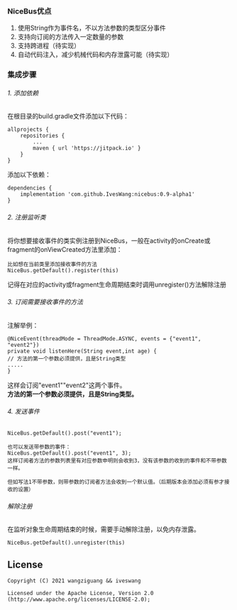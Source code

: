 ### NiceBus优点
1. 使用String作为事件名，不以方法参数的类型区分事件
2. 支持向订阅的方法传入一定数量的参数
3. 支持跨进程（待实现）
4. 自动代码注入，减少机械代码和内存泄露可能（待实现）
### 集成步骤
###### 1. 添加依赖
在根目录的build.gradle文件添加以下代码：
```
allprojects {
	repositories {
		...
		maven { url 'https://jitpack.io' }
	}
}
```

添加以下依赖：
```
dependencies {
	implementation 'com.github.IvesWang:nicebus:0.9-alpha1'
}
```

###### 2. 注册监听类
将你想要接收事件的类实例注册到NiceBus，一般在activity的onCreate或fragment的onViewCreated方法里添加：</br>
```
比如想在当前类里添加接收事件的方法
NiceBus.getDefault().register(this)
```
记得在对应的activity或fragment生命周期结束时调用unregister()方法解除注册</br>


###### 3. 订阅需要接收事件的方法
注解举例：</br>

```
@NiceEvent(threadMode = ThreadMode.ASYNC, events = {"event1", "event2"})
private void listenHere(String event,int age) {
// 方法的第一个参数必须提供，且是String类型
.....
}
```
这样会订阅"event1""event2"这两个事件。</br>
<b>方法的第一个参数必须提供，且是String类型。</b>


###### 4. 发送事件
```
NiceBus.getDefault().post("event1");

也可以发送带参数的事件：
NiceBus.getDefault().post("event1", 3);
这样订阅者方法的参数列表里有对应参数申明则会收到3，没有该参数的收到的事件和不带参数一样。

但如写法1不带参数，则带参数的订阅者方法会收到一个默认值。（后期版本会添加必须有参才接收的设置）
```


###### 解除注册
在监听对象生命周期结束的时候，需要手动解除注册，以免内存泄露。
```
NiceBus.getDefault().unregister(this)
```

License
-------
    Copyright (C) 2021 wangziguang && iveswang

    Licensed under the Apache License, Version 2.0 (http://www.apache.org/licenses/LICENSE-2.0);

